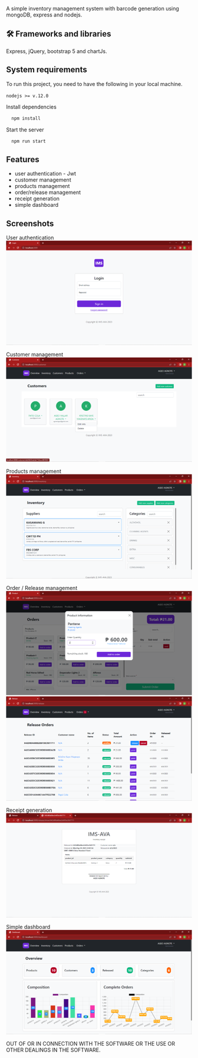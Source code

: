 

A simple inventory management system with barcode generation using mongoDB, express and nodejs. 


## 🛠️ Frameworks and libraries
Express, jQuery, bootstrap 5 and chartJs.


## System requirements 

To run this project, you need to have the following in your local machine.


`nodejs >= v.12.0`




Install dependencies

```bash
  npm install
```

Start the server

```bash
  npm run start
```


## Features

- user authentication - Jwt
- customer management 
- products management 
- order/release management
- receipt generation
- simple dashboard


## Screenshots
User authentication
![App Screenshot](https://raw.githubusercontent.com/Geodev06/Inventory-management-system-express-mongodb-nodejs/master/screenshot/login.png)

Customer management 
![App Screenshot](https://raw.githubusercontent.com/Geodev06/Inventory-management-system-express-mongodb-nodejs/master/screenshot/customer.png)

Products management 
![App Screenshot](https://raw.githubusercontent.com/Geodev06/Inventory-management-system-express-mongodb-nodejs/master/screenshot/inventory.png)

Order / Release management 
![App Screenshot](https://raw.githubusercontent.com/Geodev06/Inventory-management-system-express-mongodb-nodejs/master/screenshot/order.png)
![App Screenshot](https://raw.githubusercontent.com/Geodev06/Inventory-management-system-express-mongodb-nodejs/master/screenshot/release.png)


Receipt generation 
![App Screenshot](https://raw.githubusercontent.com/Geodev06/Inventory-management-system-express-mongodb-nodejs/master/screenshot/receipt.png)

Simple dashboard 
![App Screenshot](https://raw.githubusercontent.com/Geodev06/Inventory-management-system-express-mongodb-nodejs/master/screenshot/dashboard.png)



OUT OF OR IN CONNECTION WITH THE SOFTWARE OR THE USE OR OTHER DEALINGS IN THE
SOFTWARE.
